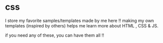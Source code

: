 # css
I store my favorite samples/templates made by me here !!
making my own templates (inspired by others) helps me learn more about HTML , CSS & JS.

if you need any of these, you can have them all !! 
